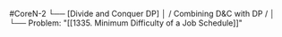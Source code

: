 #CoreN-2
└── [Divide and Conquer DP]
    │   / Combining D&C with DP /
    │
    └── Problem: "[[1335. Minimum Difficulty of a Job Schedule]]"